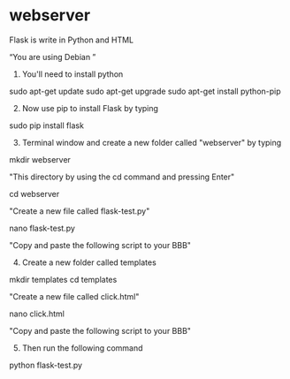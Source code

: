 # webserver
Flask is write in Python and HTML

“You are using Debian ”

1) You'll need to install python

sudo apt-get update
sudo apt-get upgrade
sudo apt-get install python-pip

2) Now use pip to install Flask by typing

sudo pip install flask

3) Terminal window and create a new folder called "webserver" by typing

mkdir webserver

"This directory by using the cd command and pressing Enter"

cd webserver

"Create a new file called flask-test.py"

nano flask-test.py

"Copy and paste the following script to your BBB"

4) Create a new folder called templates

mkdir templates
cd templates
 
"Create a new file called click.html"

nano click.html

"Copy and paste the following script to your BBB"

5) Then run the following command

python flask-test.py



